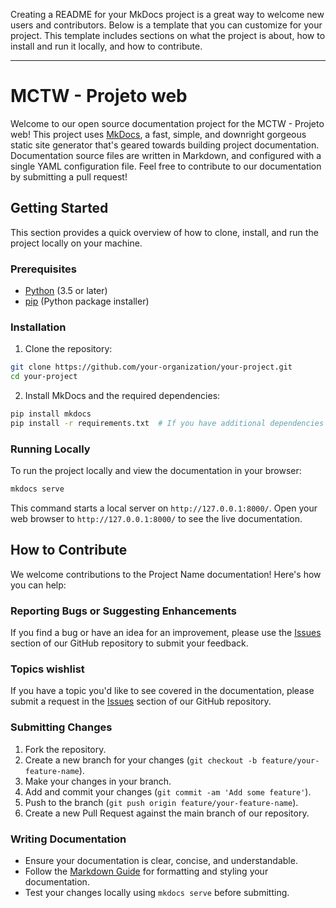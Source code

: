 Creating a README for your MkDocs project is a great way to welcome new users and contributors. Below is a template that you can customize for your project. This template includes sections on what the project is about, how to install and run it locally, and how to contribute.

---

# MCTW - Projeto web

Welcome to our open source documentation project for the MCTW - Projeto web! This project uses [MkDocs](https://www.mkdocs.org/), a fast, simple, and downright gorgeous static site generator that's geared towards building project documentation. Documentation source files are written in Markdown, and configured with a single YAML configuration file. 
Feel free to contribute to our documentation by submitting a pull request!

## Getting Started

This section provides a quick overview of how to clone, install, and run the project locally on your machine.

### Prerequisites

- [Python](https://www.python.org/downloads/) (3.5 or later)
- [pip](https://pip.pypa.io/en/stable/installing/) (Python package installer)

### Installation

1. Clone the repository:

```bash
git clone https://github.com/your-organization/your-project.git
cd your-project
```

2. Install MkDocs and the required dependencies:

```bash
pip install mkdocs
pip install -r requirements.txt  # If you have additional dependencies
```

### Running Locally

To run the project locally and view the documentation in your browser:

```bash
mkdocs serve
```

This command starts a local server on `http://127.0.0.1:8000/`. Open your web browser to `http://127.0.0.1:8000/` to see the live documentation.

## How to Contribute

We welcome contributions to the Project Name documentation! Here's how you can help:

### Reporting Bugs or Suggesting Enhancements

If you find a bug or have an idea for an improvement, please use the [Issues](https://github.com/PW-2024/AulasP2/issues) section of our GitHub repository to submit your feedback.

### Topics wishlist

If you have a topic you'd like to see covered in the documentation, please submit a request in the [Issues](https://github.com/PW-2024/AulasP2/issues) section of our GitHub repository.

### Submitting Changes

1. Fork the repository.
2. Create a new branch for your changes (`git checkout -b feature/your-feature-name`).
3. Make your changes in your branch.
4. Add and commit your changes (`git commit -am 'Add some feature'`).
5. Push to the branch (`git push origin feature/your-feature-name`).
6. Create a new Pull Request against the main branch of our repository.

### Writing Documentation

- Ensure your documentation is clear, concise, and understandable.
- Follow the [Markdown Guide](https://www.markdownguide.org/) for formatting and styling your documentation.
- Test your changes locally using `mkdocs serve` before submitting.
